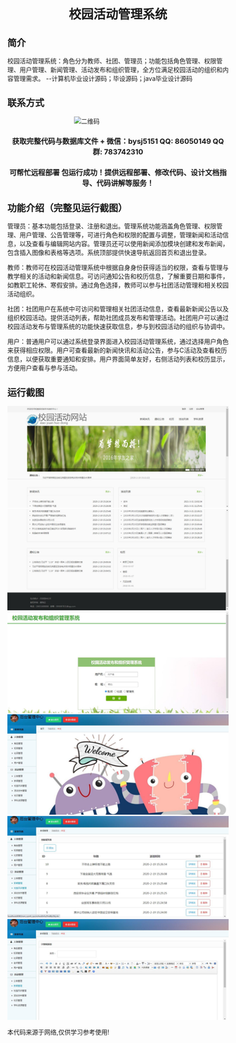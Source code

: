 <p><h1 align="center">校园活动管理系统</h1></p>

## 简介
校园活动管理系统：角色分为教师、社团、管理员；功能包括角色管理、权限管理、用户管理、新闻管理、活动发布和组织管理，全方位满足校园活动的组织和内容管理需求。    --计算机毕业设计源码；毕设源码；java毕业设计源码


## 联系方式
<img src="https://bs-1329754181.cos.ap-shanghai.myqcloud.com/wx.jpg" alt="二维码" style="display: block; margin: 0 auto;" width="200px">
<p><h3 align="center">获取完整代码与数据库文件 + 微信：bysj5151 QQ: 86050149 QQ群: 783742310</h3></p>
<p><h3 align="center">可帮忙远程部署 包运行成功！提供远程部署、修改代码、设计文档指导、代码讲解等服务！</h3></p>

## 功能介绍（完整见运行截图）
管理员：基本功能包括登录、注册和退出。管理系统功能涵盖角色管理、权限管理、用户管理、公告管理等，可进行角色和权限的配置与调整，管理新闻和活动信息，以及查看与编辑网站内容。管理员还可以使用新闻添加模块创建和发布新闻，包含插入图像和表格等选项。系统顶部提供快速导航返回首页和退出登录。

教师：教师可在校园活动管理系统中根据自身身份获得适当的权限，查看与管理与教学相关的活动和新闻信息。可访问通知公告和校历信息，了解重要日期和事件，如教职工轮休、寒假安排。通过角色选择，教师可以参与社团活动管理和相关校园活动组织。

社团：社团用户在系统中可访问和管理相关社团活动信息，查看最新新闻公告以及组织校园活动。提供活动列表，帮助社团成员发布和管理活动。社团用户可以通过校园活动发布与管理系统的功能快速获取信息，参与到校园活动的组织与协调中。

用户：普通用户可以通过系统登录界面进入校园活动管理系统，通过选择用户角色来获得相应权限。用户可查看最新的新闻快讯和活动公告，参与C活动及查看校历信息，以便获取重要通知和安排。用户界面简单友好，右侧活动列表和校历显示，方便用户查看与参与活动。


## 运行截图
![](imgs/588112-20210405210239533-1020089492.jpg)
![](imgs/588112-20210405210250682-2069251856.jpg)
![](imgs/588112-20210405210300882-342136392.jpg)
![](imgs/588112-20210405210309127-2143720044.jpg)
![](imgs/588112-20210405210318158-1181833804.jpg)
![](imgs/588112-20210405210327259-431181509.jpg)

<p>本代码来源于网络,仅供学习参考使用!</p>
